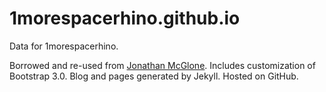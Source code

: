1morespacerhino.github.io
========

Data for 1morespacerhino.

Borrowed and re-used from [Jonathan McGlone](https://github.com/jmcglone). Includes customization of Bootstrap 3.0. Blog and pages generated by Jekyll. Hosted on GitHub.
